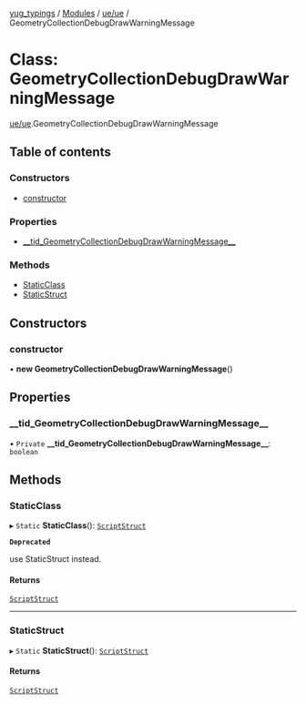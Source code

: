 [yug_typings](../README.md) / [Modules](../modules.md) / [ue/ue](../modules/ue_ue.md) / GeometryCollectionDebugDrawWarningMessage

# Class: GeometryCollectionDebugDrawWarningMessage

[ue/ue](../modules/ue_ue.md).GeometryCollectionDebugDrawWarningMessage

## Table of contents

### Constructors

- [constructor](ue_ue.GeometryCollectionDebugDrawWarningMessage.md#constructor)

### Properties

- [\_\_tid\_GeometryCollectionDebugDrawWarningMessage\_\_](ue_ue.GeometryCollectionDebugDrawWarningMessage.md#__tid_geometrycollectiondebugdrawwarningmessage__)

### Methods

- [StaticClass](ue_ue.GeometryCollectionDebugDrawWarningMessage.md#staticclass)
- [StaticStruct](ue_ue.GeometryCollectionDebugDrawWarningMessage.md#staticstruct)

## Constructors

### constructor

• **new GeometryCollectionDebugDrawWarningMessage**()

## Properties

### \_\_tid\_GeometryCollectionDebugDrawWarningMessage\_\_

• `Private` **\_\_tid\_GeometryCollectionDebugDrawWarningMessage\_\_**: `boolean`

## Methods

### StaticClass

▸ `Static` **StaticClass**(): [`ScriptStruct`](ue_ue.ScriptStruct.md)

**`Deprecated`**

use StaticStruct instead.

#### Returns

[`ScriptStruct`](ue_ue.ScriptStruct.md)

___

### StaticStruct

▸ `Static` **StaticStruct**(): [`ScriptStruct`](ue_ue.ScriptStruct.md)

#### Returns

[`ScriptStruct`](ue_ue.ScriptStruct.md)
